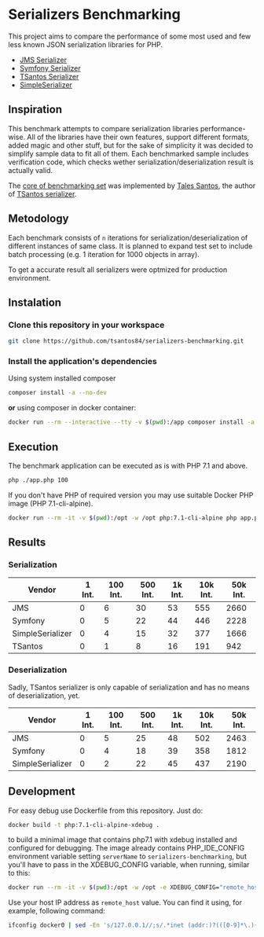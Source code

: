 # Serializers Benchmarking

This project aims to compare the performance of some most used and few less known JSON serialization libraries for PHP.

- [JMS Serializer](http://jmsyst.com/libs/serializer)
- [Symfony Serializer](https://symfony.com/doc/current/components/serializer.html)
- [TSantos Serializer](https://github.com/tsantos84/serializer)
- [SimpleSerializer](https://github.com/opensoft/simple-serializer/)

## Inspiration

This benchmark attempts to compare serialization libraries performance-wise. All of the libraries have their own features,
support different formats, added magic and other stuff, but for the sake of simplicity it was decided to simplify sample data
to fit all of them. Each benchmarked sample includes verification code, which checks wether serialization/deserialization
result is actually valid.

The [core of benchmarking set](https://github.com/tsantos84/serializers-benchmarking) was implemented by [Tales Santos](https://github.com/tsantos84), the author of 
[TSantos serializer](https://github.com/tsantos84/serializer).

## Metodology

Each benchmark consists of `n` iterations for serialization/deserialization of different instances of same class.
It is planned to expand test set to include batch processing (e.g. 1 iteration for 1000 objects in array).

To get a accurate result all serializers were optmized for production environment.

## Instalation

### Clone this repository in your workspace

```bash
git clone https://github.com/tsantos84/serializers-benchmarking.git 
```

### Install the application's dependencies

Using system installed composer

```bash
composer install -a --no-dev
```

**or** using composer in docker container:

```bash
docker run --rm --interactive --tty -v $(pwd):/app composer install -a --no-dev
```

## Execution

The benchmark application can be executed as is with PHP 7.1 and above. 

```bash
php ./app.php 100
```

If you don't have PHP of required version you may use suitable Docker PHP image (PHP 7.1-cli-alpine).

```bash
docker run --rm -it -v $(pwd):/opt -w /opt php:7.1-cli-alpine php app.php 100
```

## Results
### Serialization

| Vendor            | 1 Int. | 100 Int. | 500 Int. | 1k Int. | 10k Int. | 50k Int. |
|-------------------|--------|----------|----------|---------|----------|----------|
| JMS               | 0      | 6        | 30       | 53      | 555      | 2660     |
| Symfony           | 0      | 5        | 22       | 44      | 446      | 2228     |
| SimpleSerializer  | 0      | 4        | 15       | 32      | 377      | 1666     |
| TSantos           | 0      | 1        | 8        | 16      | 191      | 942      |

### Deserialization
Sadly, TSantos serializer is only capable of serialization and has no means of deserialization, yet.

| Vendor            | 1 Int. | 100 Int. | 500 Int. | 1k Int. | 10k Int. | 50k Int. |
|-------------------|--------|----------|----------|---------|----------|----------|
| JMS               | 0      | 5        | 25       | 48      | 502      | 2463     |
| Symfony           | 0      | 4        | 18       | 39      | 358      | 1812     |
| SimpleSerializer  | 0      | 2        | 22       | 45      | 437      | 2190     |

## Development

For easy debug use Dockerfile from this repository. Just do:

```bash
docker build -t php:7.1-cli-alpine-xdebug .
```

to build a minimal image that contains php7.1 with xdebug installed and configured for debugging.
The image already contains PHP_IDE_CONFIG environment variable setting `serverName` to `serializers-benchmarking`,
but you'll have to pass in the XDEBUG_CONFIG variable, when running, similar to this:

```bash
docker run --rm -it -v $(pwd):/opt -w /opt -e XDEBUG_CONFIG="remote_host=172.17.0.1" php:7.1-cli-alpine-xdebug php app.php 1
```

Use your host IP address as `remote_host` value. You can find it using, for example, following command:

```bash
ifconfig docker0 | sed -En 's/127.0.0.1//;s/.*inet (addr:)?(([0-9]*\.){3}[0-9]*).*/\2/p'
```
